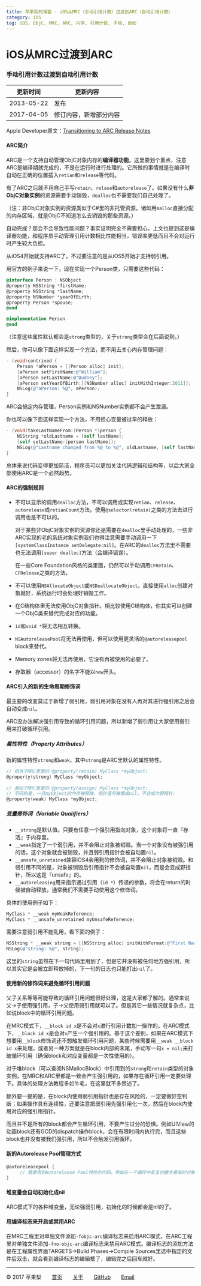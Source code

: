 ```yaml
---
title: 苹果梨的博客 - iOS从MRC（手动引用计数）过渡到ARC（自动引用计数）
category: iOS
tag: iOS, ObjC, MRC, ARC, 内存, 引用计数, 手动, 自动
---
```


# iOS从MRC过渡到ARC

### 手动引用计数过渡到自动引用计数

| 更新时间       | 更新内容        |
| ---------- | ----------- |
| 2013-05-22 | 发布          |
| 2017-04-05 | 修订内容，新增部分内容 |

Apple Developer原文：[Transitioning to ARC Release Notes](https://developer.apple.com/library/content/releasenotes/ObjectiveC/RN-TransitioningToARC/Introduction/Introduction.html)

#### ARC简介

ARC是一个支持自动管理ObjC对象内存的**编译器功能**。这里要划个重点，注意ARC是编译期就完成的，不是在运行时进行处理的。它所做的事情就是在编译时自动在正确的位置插入`retian`和`release`等代码。

有了ARC之后就不用自己手写`retain`、`relase`和`autorelease`了。如果没有什么**非ObjC对象实例**的资源需要手动销毁，`dealloc`也不需要我们自己处理了。

（注：非ObjC对象实例的资源类似于C#里的非托管资源，诸如用`malloc`直接分配的内存区域，就是ObjC不知道怎么去销毁的那些资源。）

自动完成？那会不会导致性能问题？事实证明完全不需要担心，上文也提到这是编译器功能，和程序员手动管理引用计数相比性能相当，错误率更低而且不会对运行时产生较大负担。

从iOS4开始就支持ARC了，不过要注意的是从iOS5开始才支持弱引用。

用官方的例子来说一下，现在实现一个Person类，只需要这些代码：

```objective-c
@interface Person : NSObject
@property NSString *firstName;
@property NSString *lastName;
@property NSNumber *yearOfBirth;
@property Person *spouse;
@end

@implementation Person
@end
```

（注意这些属性默认都会是`strong`类型的，关于`strong`类型会在后面说到。）

然后，你可以像下面这样实现一个方法，而不用去关心内存管理问题：

```objective-c
- (void)contrived {
    Person *aPerson = [[Person alloc] init];
    [aPerson setFirstName:@"William"];
    [aPerson setLastName:@"Dudney"];
    [aPerson setYearOfBirth:[[NSNumber alloc] initWithInteger:2011]];
    NSLog(@"aPerson: %@", aPerson);
}
```

ARC会搞定内存管理，Person实例和NSNumber实例都不会产生泄漏。

你也可以像下面这样实现一个方法，不用担心变量被过早的释放：

```objective-c
- (void)takeLastNameFrom:(Person *)person {
    NSString *oldLastname = [self lastName];
    [self setLastName:[person lastName]];
    NSLog(@"Lastname changed from %@ to %@", oldLastname, [self lastName]);
}
```

总体来说代码变得更加简洁，程序员可以更加关注代码逻辑和结构等，以后大家全部使用ARC是一个必然趋势。

#### ARC的强制规则

- 不可以显示的调用`dealloc`方法，不可以调用或实现`retian`、`release`、`autorelease`或`retianCount`方法。使用`@selector(retain)`之类的方法去进行调用也是不可以的。

  对于某些非ObjC对象实例的资源你还是需要在`dealloc`里手动处理的，一些非ARC实现的老的系统对象实例我们也得注意需要手动调用一下`[systemClassInstance setDelegate:nil]`。在ARC的`dealloc`方法里不需要也无法调用`[super dealloc]`方法（会编译错误）。

  在一些Core Foundation风格的类里面，仍然可以手动调用`CFRetain`、 `CFRelease`之类的方法。

- 不可以使用`NSAllocateObject`或`NSDeallocateObject`。直接使用`alloc`创建对象就好，系统运行时会处理好销毁工作。

- 在C结构体里无法使用ObjC对象指针。相比较使用C结构体，你其实可以创建一个ObjC类来替代完成对应的功能。

- `id`和`void *`将无法相互转换。

- `NSAutoreleasePool`将无法再使用，但可以使用更灵活的`@autoreleasepool` block来替代。

- Memory zones将无法再使用，它没有再被使用的必要了。

- 存取器（accessor）的名字不能以`new`开头。

#### ARC引入的新的生命周期修饰词

最主要的改变莫过于新增了弱引用，弱引用对象在没有人再对其进行强引用之后会自动变成`nil`。

ARC没办法解决强引用导致的循环引用问题，所以新增了弱引用让大家使用弱引用来打破循环引用。

##### 属性特性（Property Attributes）

新的属性特性`strong`和`weak`，其中`strong`是ARC里默认的属性特性。

```objective-c
// 相当于MRC里面的 @property(retain) MyClass *myObject;
@property(strong) MyClass *myObject;
 
// 类似于MRC里面的 @property(assign) MyClass *myObject;
// 不同的是，一旦myObject的内存被释放，指针值将被置成nil，不会成为野指针。
@property(weak) MyClass *myObject;
```

##### 变量修饰词（Variable Qualifiers）

- `__strong`是默认值。只要有任意一个强引用指向对象，这个对象将一直『存活』于内存里。
- `__weak`指定了一个弱引用，并不会阻止对象被销毁。当一个对象没有被强引用的话，这个对象就会被销毁，并且弱引用指针会被自动置`nil`。
- `__unsafe_unretained`兼容iOS4会用到的修饰词，并不会阻止对象被销毁。和弱引用不同的是，对象被销毁后引用指针不会被自动置`nil`，而是会变成野指针，所以这是『unsafe』的。
- `__autoreleasing`用来指示通过引用（`id *`）传递的参数，将会在return的时候被自动释放。通常我们不需要手动使用这个修饰词。

具体的使用例子如下：

```objective-c
MyClass * __weak myWeakReference;
MyClass * __unsafe_unretained myUnsafeReference;
```

需要注意弱引用不能乱用，看下面的例子：

```objective-c
NSString * __weak string = [[NSString alloc] initWithFormat:@"First Name: %@", [self firstName]];
NSLog(@"string: %@", string);
```

这里的`string`虽然在下一句代码里用到了，但是它并没有被任何地方强引用，所以其实它是会被立即释放掉的，下一句的日志也只能打出`nil`了。

#### 使用新的修饰词来避免循环引用问题

父子关系等等可能导致的循环引用问题很好处理，这是大家都了解的。通常来说父->子使用强引用，子->父使用弱引用就可以了。但是其它一些情况就复杂点，比如说block中的循环引用问题。

在MRC模式下，`__block id x`是不会对`x`进行引用计数加一操作的。在ARC模式下，`__block id x`是会对`x`产生一个强引用的。基于这个差别，如果在ARC模式下想要用`__block`修饰词还不想触发循环引用问题，某些时候需要用`__weak __block id x`来处理。或者另一种方案就是在block内部的末尾，手动写一句`x = nil;`来打破循环引用（确保block和对应变量都是一次性使用的）。

对于堆block（可以查阅NSMallocBlock）中引用到的`strong`和`retain`类型的对象实例，在MRC和ARC里都是一致会产生强引用的，如果存在循环引用一定要处理下。具体的处理方法教程多如牛毛，在这里就不多赘述了。

额外要一提的是，在block内使用弱引用指针也是存在风险的，一定要做好空判断；如果操作具有连续性，还要注意把弱引用先强引用化一次，然后在block内使用对应的强引用指针。

而且并不是所有的block都会产生循环引用，不要产生过分的恐惧。例如UIView的动画block还有GCD的dispatch操作block，会在有限时间内执行完，而且这些block也并没有被我们强引用，所以不会触发引用循环。

#### 新的Autorelease Pool管理方式

```objective-c
@autoreleasepool {
     // 需要用到Autorelease Pool特性的代码，例如在一个循环中反复创建大量临时对象。
}
```

#### 堆变量会自动初始化成nil

ARC模式下的各种堆变量，无论强弱引用，初始化的时候都会是nil的了。

#### 用编译标志来开启或禁用ARC

在MRC工程里对单独文件添加`-fobjc-arc`编译标志来启用ARC模式，在ARC工程里对单独文件添加`-fno-objc-arc`编译标志来禁用ARC模式。编译标志的添加方法是在工程属性界面TARGETS->Build Phases->Compile Sources里选中指定的文件后双击，就会看到编译标志的编辑框了，编辑完之后回车就好。

------

© 2017 苹果梨　　[首页](/)　　[关于](/about.html)　　[GitHub](https://github.com/HarrisonXi)　　[Email](mailto:gpra8764@gmail.com)
